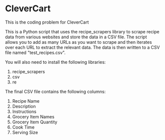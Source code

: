 # CleverCart
This is the coding problem for CleverCart

This is a Python script that uses the recipe_scrapers library to scrape recipe data from various websites and store the data in a CSV file. The script allows you to add as many URLs as you want to scrape and then iterates over each URL to extract the relevant data. The data is then written to a CSV file named "test_recipes.csv".

You will also need to install the following libraries:
1. recipe_scrapers
2. csv
3. re

The final CSV file contains the following columns:
1. Recipe Name
2. Description
3. Instructions
4. Grocery Item Names
5. Grocery Item Quantity
6. Cook Time
7. Serving Size
